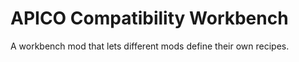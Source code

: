 # APICO Compatibility Workbench
 A workbench mod that lets different mods define their own recipes.
